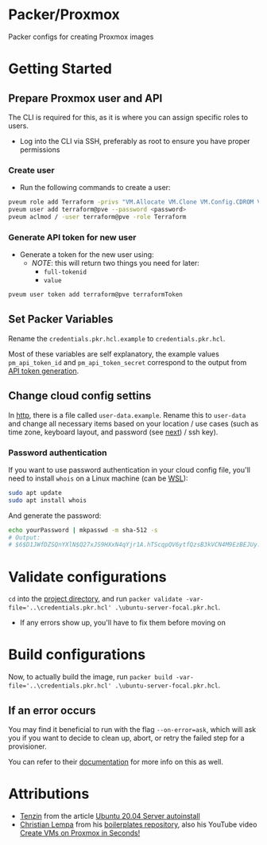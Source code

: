 # Packer/Proxmox

Packer configs for creating Proxmox images


# Getting Started


## Prepare Proxmox user and API

The CLI is required for this, as it is where you can assign specific roles to users.
 - Log into the CLI via SSH, preferably as root to ensure you have proper permissions


### Create user

 - Run the following commands to create a user:

 ```bash
 pveum role add Terraform -privs "VM.Allocate VM.Clone VM.Config.CDROM VM.Config.CPU VM.Config.Cloudinit VM.Config.Disk VM.Config.HWType VM.Config.Memory VM.Config.Network VM.Config.Options VM.Console VM.Monitor VM.Audit VM.PowerMgmt Datastore.AllocateSpace Datastore.Audit"
 pveum user add terraform@pve --password <password>
 pveum aclmod / -user terraform@pve -role Terraform
 ```

### Generate API token for new user

 - Generate a token for the new user using:
   - *NOTE*: this will return two things you need for later:
     - `full-tokenid`
     - `value`

 ```bash
 pveum user token add terraform@pve terraformToken
 ```


## Set Packer Variables

Rename the `credentials.pkr.hcl.example` to `credentials.pkr.hcl`.

Most of these variables are self explanatory, the example values `pm_api_token_id` and `pm_api_token_secret` correspond to the output from [API token generation](#generate-api-token-for-new-user).


## Change cloud config settins

In [http](/Proxmox/ubuntu-server-focal/http/), there is a file called `user-data.example`. Rename this to `user-data` and change all necessary items based on your location / use cases (such as time zone, keyboard layout, and password (see [next](#password-authentication)) / ssh key).

### Password authentication

If you want to use password authentication in your cloud config file, you'll need to install `whois` on a Linux machine (can be [WSL](https://docs.microsoft.com/en-us/windows/wsl/about)):

```bash
sudo apt update
sudo apt install whois
```

And generate the password:

```bash
echo yourPassword | mkpasswd -m sha-512 -s
# Output:
# $6$D1JWfDZSQnYXlN$Q27xJS9HXxN4qYjr1A.hTScqpQV6ytfQzsB3kVCN4M9EzBEJUy.KpHb3jL1yj2GF5Olg.GVhwGQqzmbp1reW/0
```



# Validate configurations

`cd` into the [project directory](/Proxmox/ubuntu-server-focal/), and run `packer validate -var-file='..\credentials.pkr.hcl' .\ubuntu-server-focal.pkr.hcl`.
 - If any errors show up, you'll have to fix them before moving on


# Build configurations

Now, to actually build the image, run `packer build -var-file='..\credentials.pkr.hcl' .\ubuntu-server-focal.pkr.hcl`.

## If an error occurs

You may find it beneficial to run with the flag `--on-error=ask`, which will ask you if you want to decide to clean up, abort, or retry the failed step for a provisioner.

You can refer to their [documentation](https://www.packer.io/docs/commands/build#on-error-cleanup) for more info on this as well.


# Attributions

 - [Tenzin](https://tlhakhan.medium.com/) from the article [Ubuntu 20.04 Server autoinstall](https://tlhakhan.medium.com/ubuntu-server-20-04-autoinstall-2e5f772b655a)
 - [Christian Lempa](https://github.com/xcad2k) from his [boilerplates repository](https://github.com/xcad2k/boilerplates/tree/main/packer), also his YouTube video [Create VMs on Proxmox in Seconds!](https://www.youtube.com/watch?v=1nf3WOEFq1Y&t=716s)